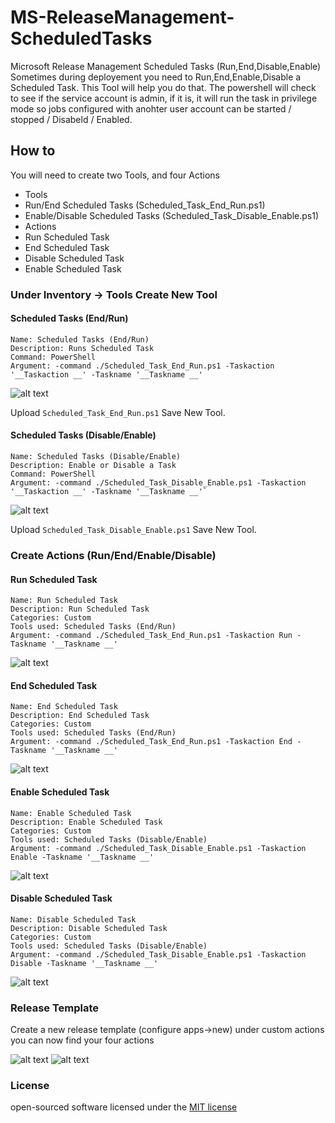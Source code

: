 
# MS-ReleaseManagement-ScheduledTasks
Microsoft Release Management Scheduled Tasks (Run,End,Disable,Enable)
Sometimes during deployement you need to Run,End,Enable,Disable a Scheduled Task. This Tool will help you do that. 
The powershell will check to see if the service account is admin, if it is, it will run the task in privilege mode so jobs configured with anohter user account can be started / stopped / Disabeld / Enabled. 


## How to
You will need to create two Tools, and four Actions
* Tools
 * Run/End Scheduled Tasks  (Scheduled_Task_End_Run.ps1)
 * Enable/Disable Scheduled Tasks (Scheduled_Task_Disable_Enable.ps1)
* Actions
 * Run Scheduled Task
 * End Scheduled Task
 * Disable Scheduled Task
 * Enable Scheduled Task

### Under Inventory -> Tools  Create New Tool

#### Scheduled Tasks (End/Run)
```
Name: Scheduled Tasks (End/Run)
Description: Runs Scheduled Task 
Command: PowerShell
Argument: -command ./Scheduled_Task_End_Run.ps1 -Taskaction '__Taskaction __' -Taskname '__Taskname __'
```

![alt text](https://github.com/roozbehk/MS-ReleaseManagement-ScheduledTasks/blob/master/images/tools-run-end.png?raw=true "Tools Run/End Scheduled Task")

Upload `Scheduled_Task_End_Run.ps1`
Save New Tool.

#### Scheduled Tasks (Disable/Enable)
```
Name: Scheduled Tasks (Disable/Enable)
Description: Enable or Disable a Task
Command: PowerShell
Argument: -command ./Scheduled_Task_Disable_Enable.ps1 -Taskaction '__Taskaction __' -Taskname '__Taskname __'`
```

![alt text](https://github.com/roozbehk/til/powershell/releasemanagement/ScheduledTasks/images/tools-enable-disable.png?raw=true "Tools Enable/Disable Task")

Upload `Scheduled_Task_Disable_Enable.ps1`
Save New Tool.


### Create Actions (Run/End/Enable/Disable)

#### Run Scheduled Task
```
Name: Run Scheduled Task
Description: Run Scheduled Task
Categories: Custom
Tools used: Scheduled Tasks (End/Run)
Argument: -command ./Scheduled_Task_End_Run.ps1 -Taskaction Run -Taskname '__Taskname __'
```
![alt text](https://github.com/roozbehk/MS-ReleaseManagement-ScheduledTasks/blob/master/images/action-run.png?raw=true "Run Scheduled Task")

#### End Scheduled Task

```
Name: End Scheduled Task
Description: End Scheduled Task
Categories: Custom
Tools used: Scheduled Tasks (End/Run)
Argument: -command ./Scheduled_Task_End_Run.ps1 -Taskaction End -Taskname '__Taskname __'
```
![alt text](https://github.com/roozbehk/MS-ReleaseManagement-ScheduledTasks/blob/master/images/action-end.png?raw=true "End Scheduled Task")

#### Enable Scheduled Task

```
Name: Enable Scheduled Task
Description: Enable Scheduled Task
Categories: Custom
Tools used: Scheduled Tasks (Disable/Enable)
Argument: -command ./Scheduled_Task_Disable_Enable.ps1 -Taskaction Enable -Taskname '__Taskname __'
```
![alt text](https://github.com/roozbehk/MS-ReleaseManagement-ScheduledTasks/blob/master/images/action-enable.png?raw=true "Enable Scheduled Task")


#### Disable Scheduled Task
```
Name: Disable Scheduled Task
Description: Disable Scheduled Task
Categories: Custom
Tools used: Scheduled Tasks (Disable/Enable)
Argument: -command ./Scheduled_Task_Disable_Enable.ps1 -Taskaction Disable -Taskname '__Taskname __'
```

![alt text](https://github.com/roozbehk/MS-ReleaseManagement-ScheduledTasks/blob/master/images/action-disable.png?raw=true "Disable Scheduled Task")

### Release Template 
Create a new release template (configure apps->new)  under custom actions you can now find your four actions

![alt text](https://github.com/roozbehk/MS-ReleaseManagement-ScheduledTasks/blob/master/images/rm-custom.png?raw=true "Disable Scheduled Task")
![alt text](https://github.com/roozbehk/MS-ReleaseManagement-ScheduledTasks/blob/master/images/rm-custom-example.png?raw=true "Disable Scheduled Task")


### License

open-sourced software licensed under the [MIT license](http://opensource.org/licenses/MIT)
